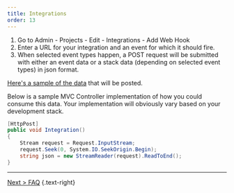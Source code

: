 ```yaml
---
title: Integrations
order: 13
---
```

1. Go to Admin - Projects - Edit - Integrations - Add Web Hook
2. Enter a URL for your integration and an event for which it should fire.
3. When selected event types happen, a POST request will be submitted with either an event data or a stack data (depending on selected event types) in json format.

[Here's a sample of the data](https://github.com/exceptionless/Exceptionless/tree/master/tests/Exceptionless.Tests/Plugins/WebHookData) that will be posted.

Below is a sample MVC Controller implementation of how you could consume this data. Your implementation will obviously vary based on your development stack.

```csharp
[HttpPost]
public void Integration()
{
    Stream request = Request.InputStream;
    request.Seek(0, System.IO.SeekOrigin.Begin);
    string json = new StreamReader(request).ReadToEnd(); 
}
```

---

[Next > FAQ](FAQ.md) {.text-right}
